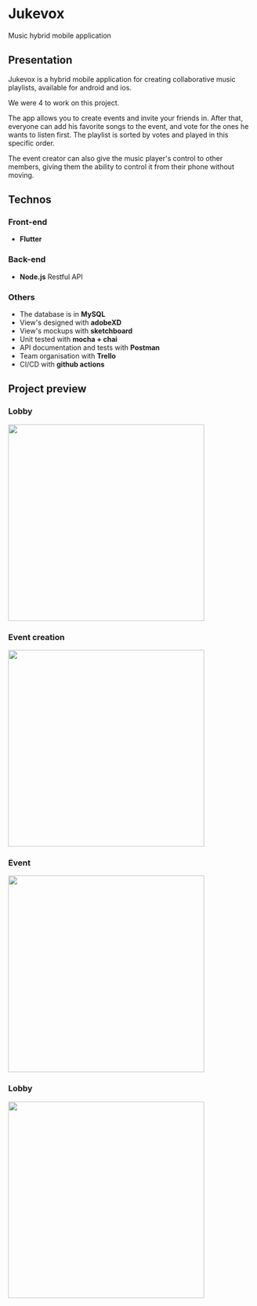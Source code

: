 # Jukevox
Music hybrid mobile application

## Presentation

Jukevox is a hybrid mobile application for creating collaborative music playlists,
available for android and ios.

We were 4 to work on this project.

The app allows you to create events and invite your friends in. After that, everyone can
add his favorite songs to the event, and vote for the ones he wants to listen first.
The playlist is sorted by votes and played in this specific order.

The event creator can also give the music player's control to other members, giving them
the ability to control it from their phone without moving.

## Technos

### Front-end

* **Flutter**

### Back-end

* **Node.js** Restful API

### Others

* The database is in **MySQL**
* View's designed with **adobeXD**
* View's mockups with **sketchboard**
* Unit tested with **mocha + chai**
* API documentation and tests with **Postman**
* Team organisation with **Trello**
* CI/CD with **github actions**

## Project preview
### Lobby
<img src="https://i.ibb.co/nP2jvdL/Screenshot-2021-03-17-10-22-38-749-app-jukevox-jukevox.jpg" width="400" />

### Event creation
<img src="https://i.ibb.co/cgvDXbF/Screenshot-2021-03-17-10-12-06-038-app-jukevox-jukevox.jpg" width="400" />

### Event
<img src="https://i.ibb.co/0MtCzk0/Screenshot-2021-03-17-10-22-25-003-app-jukevox-jukevox.jpg" width="400" />

### Lobby
<img src="https://i.ibb.co/kxDkpsK/Screenshot-2021-03-17-10-25-08-663-app-jukevox-jukevox.jpg" width="400" />
